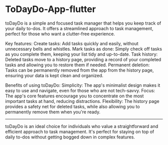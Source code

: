 # ToDayDo-App-flutter

toDayDo is a simple and focused task manager that helps you keep track of your daily to-dos. It offers a streamlined approach to task management, perfect for those who want a clutter-free experience.

Key features:
  Create tasks: Add tasks quickly and easily, without unnecessary bells and whistles.
  Mark tasks as done: Simply check off tasks as you complete them, keeping your list tidy and up-to-date.
  Task history: Deleted tasks move to a history page, providing a record of your completed tasks and allowing you to restore them if needed.
  Permanent deletion: Tasks can be permanently removed from the app from the history page, ensuring your data is kept clean and organized.

Benefits of using toDayDo:
  Simplicity: The app's minimalist design makes it easy to use and navigate, even for those who are not tech-savvy.
  Focus: The app's core features encourage you to concentrate on the most important tasks at hand, reducing distractions.
  Flexibility: The history page provides a safety net for deleted tasks, while also allowing you to permanently remove them when you're ready.

------------------------------------------------------------
toDayDo is an ideal choice for individuals who value a straightforward and efficient approach to task management. It's perfect for staying on top of daily to-dos without getting bogged down in complex features.
